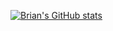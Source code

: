 
[![Brian's GitHub stats](https://github-readme-stats.vercel.app/api?username=noviceprogrammer2)](https://github.com/anuraghazra/github-readme-stats)

<!--
**noviceprogrammer2/noviceprogrammer2** is a ✨ _special_ ✨ repository because its `README.md` (this file) appears on your GitHub profile.

Here are some ideas to get you started:

- 🔭 I’m currently working on ...
- 🌱 I’m currently learning ...
- 👯 I’m looking to collaborate on ...
- 🤔 I’m looking for help with ...
- 💬 Ask me about ...
- 📫 How to reach me: ...
- 😄 Pronouns: ...
- ⚡ Fun fact: ...
-->
